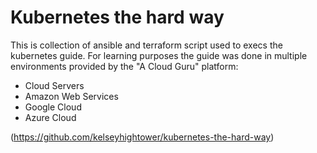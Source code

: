 # Kubernetes the hard way 
This is collection of ansible and terraform script used to execs the kubernetes guide. For learning purposes the guide was done in multiple environments provided by the "A Cloud Guru"  platform:
- Cloud Servers
- Amazon Web Services 
- Google Cloud
- Azure Cloud

(https://github.com/kelseyhightower/kubernetes-the-hard-way)